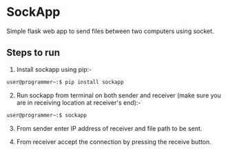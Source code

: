 # SockApp

Simple flask web app to send files between two computers using socket.

## Steps to run

1. Install sockapp using pip:-

```bash
user@programmer~:$ pip install sockapp
```

2. Run sockapp from terminal on both sender and receiver (make sure you are in receiving location at receiver's end):-

```bash
user@programmer~:$ sockapp
```

3. From sender enter IP address of receiver and file path to be sent.

4. From receiver accept the connection by pressing the receive button.
